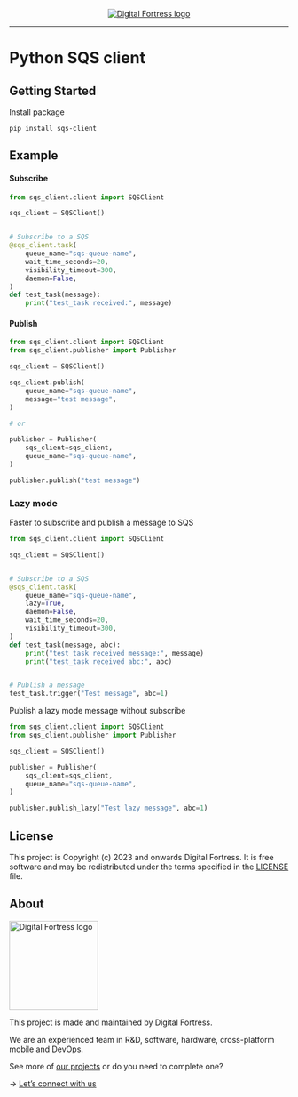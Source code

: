 <p align="center">
  <a href="https://www.digitalfortress.dev/">
    <picture>
      <source media="(prefers-color-scheme: dark)" srcset="https://instalent-bucket-s3.s3.ap-southeast-1.amazonaws.com/logo/Digital+Fortress+-+Logo.png">
      <img alt="Digital Fortress logo" src="https://instalent-bucket-s3.s3.ap-southeast-1.amazonaws.com/logo/Digital+Fortress+-+Logo.png">
    </picture>    
  </a>
</p>

---

# Python SQS client

## Getting Started

Install package
```commandline
pip install sqs-client
```

## Example

#### Subscribe

```python
from sqs_client.client import SQSClient

sqs_client = SQSClient()


# Subscribe to a SQS
@sqs_client.task(
    queue_name="sqs-queue-name",
    wait_time_seconds=20,
    visibility_timeout=300,
    daemon=False,
)
def test_task(message):
    print("test_task received:", message)
```

#### Publish
```python
from sqs_client.client import SQSClient
from sqs_client.publisher import Publisher

sqs_client = SQSClient()

sqs_client.publish(
    queue_name="sqs-queue-name",
    message="test message",
)

# or

publisher = Publisher(
    sqs_client=sqs_client,
    queue_name="sqs-queue-name",
)

publisher.publish("test message")
```

### Lazy mode

Faster to subscribe and publish a message to SQS

```python
from sqs_client.client import SQSClient

sqs_client = SQSClient()


# Subscribe to a SQS
@sqs_client.task(
    queue_name="sqs-queue-name",
    lazy=True,
    daemon=False,
    wait_time_seconds=20,
    visibility_timeout=300,
)
def test_task(message, abc):
    print("test_task received message:", message)
    print("test_task received abc:", abc)


# Publish a message
test_task.trigger("Test message", abc=1)
```

Publish a lazy mode message without subscribe

```python
from sqs_client.client import SQSClient
from sqs_client.publisher import Publisher

sqs_client = SQSClient()

publisher = Publisher(
    sqs_client=sqs_client,
    queue_name="sqs-queue-name",
)

publisher.publish_lazy("Test lazy message", abc=1)
```

## License

This project is Copyright (c) 2023 and onwards Digital Fortress. It is free software and may be redistributed under the terms specified in the [LICENSE] file.

[LICENSE]: /LICENSE

## About
<a href="https://www.digitalfortress.dev/">
  <picture>
    <source media="(prefers-color-scheme: dark)" srcset="https://instalent-bucket-s3.s3.ap-southeast-1.amazonaws.com/logo/Digital+Fortress+-+Logo.png">
    <img alt="Digital Fortress logo" src="https://instalent-bucket-s3.s3.ap-southeast-1.amazonaws.com/logo/Digital+Fortress+-+Logo.png" width="160">
  </picture>
</a>

This project is made and maintained by Digital Fortress.

We are an experienced team in R&D, software, hardware, cross-platform mobile and DevOps.

See more of [our projects][projects] or do you need to complete one?

-> [Let’s connect with us][website]

[projects]: https://github.com/digitalfortress-dev
[website]: https://www.digitalfortress.dev
